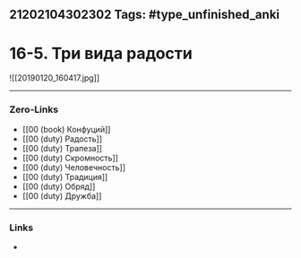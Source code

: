 21202104302302
Tags: #type_unfinished_anki 
---
# 16-5. Три вида радости

![[20190120_160417.jpg]]

---
### Zero-Links
- [[00 (book) Конфуций]]
- [[00 (duty) Радость]]
- [[00 (duty) Трапеза]]
- [[00 (duty) Скромность]]
- [[00 (duty) Человечность]]
- [[00 (duty) Традиция]]
- [[00 (duty) Обряд]]
- [[00 (duty) Дружба]]
---
### Links
-